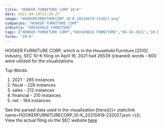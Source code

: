 ```yaml
---
title: "HOOKER FURNITURE CORP 10-K"
date: 2021-04-19T23:20:27
image: "HOOKERFURNITURECORP_10-K_20210419-232027.png"
companies: "HOOKER FURNITURE CORP"
industry: "HOUSEHOLD FURNITURE"
tags: ["HOOKER FURNITURE CORP","HOUSEHOLD FURNITURE","04-16-2021","10-K"]
forms: "10-K"
---
```

HOOKER FURNITURE CORP, which is in the Household Furniture [2510] industry, SEC 10-K filing on April 16, 2021 had 26539 (cleaned) words - 600 were utilized for the visualizations.

Top Words:
1. 2021 - 265 instances
2. fiscal - 226 instances
3. sales - 212 instances
4. financial - 210 instances
5. net - 194 instances


See the parsed data used in the visualization [here]({{< staticlink name=HOOKERFURNITURECORP_10-K_20210419-232027.json >}}).  
View the actual filing on the SEC website [here](https://www.sec.gov/Archives/edgar/data/1077688/0001185185-21-000547.txt)